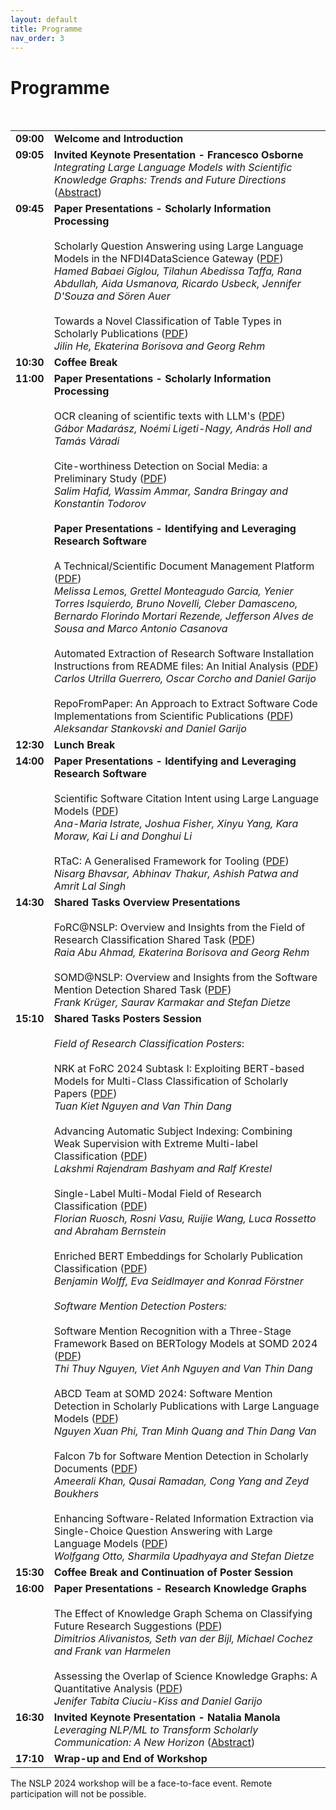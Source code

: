 ```yaml
---
layout: default
title: Programme
nav_order: 3
---
```


# Programme


<table>
  <tr>
    <td valign="top" ><strong>09:00</strong></td>
    <td><strong>Welcome and Introduction</strong></td>
  </tr>
  <tr>
    <td valign="top" ><strong>09:05</strong></td>
    <td colspan="2"><strong>Invited Keynote Presentation - Francesco Osborne</strong> 
      <br><em>Integrating Large Language Models with Scientific Knowledge Graphs: Trends and Future Directions</em> (<a href="https://nfdi4ds.github.io/nslp2024/docs/keynotes.html">Abstract</a>)</td>
  </tr>
  <tr>
    <td valign="top" ><strong>09:45</strong></td>
    <td colspan="5"><strong>Paper Presentations - Scholarly Information Processing</strong>
      <br>
      <br>Scholarly Question Answering using Large Language Models in the NFDI4DataScience Gateway (<a href="https://github.com/NFDI4DS/nslp2024/blob/main/accepted_papers/NSLP_2024_paper_21.pdf">PDF</a>)
      <br><em>Hamed Babaei Giglou, Tilahun Abedissa Taffa, Rana Abdullah, Aida Usmanova, Ricardo Usbeck, Jennifer D'Souza and Sören Auer </em>  
      <br>
      <br>Towards a Novel Classification of Table Types in Scholarly Publications (<a href="https://github.com/NFDI4DS/nslp2024/blob/main/accepted_papers/NSLP_2024_paper_6.pdf">PDF</a>)
      <br><em>Jilin He, Ekaterina Borisova and Georg Rehm</em></td>   
  </tr>
  <tr>
    <td valign="top" ><strong>10:30</strong></td>
    <td><strong>Coffee Break</strong></td>
  </tr>
  <tr>
    <td valign="top"><strong>11:00</strong></td>
    <br>
    <td colspan="12"><strong>Paper Presentations - Scholarly Information Processing</strong> 
      <br>
      <br>OCR cleaning of scientific texts with LLM's (<a href="https://github.com/NFDI4DS/nslp2024/blob/main/accepted_papers/NSLP_2024_paper_18.pdf">PDF</a>)
      <br><em>Gábor Madarász, Noémi Ligeti-Nagy, András Holl and Tamás Váradi</em>  
      <br>
      <br>Cite-worthiness Detection on Social Media: a Preliminary Study (<a href="https://github.com/NFDI4DS/nslp2024/blob/main/accepted_papers/NSLP_2024_paper_26.pdf">PDF</a>)
      <br><em>Salim Hafid, Wassim Ammar, Sandra Bringay and Konstantin Todorov</em>
      <br>
      <br><strong>Paper Presentations - Identifying and Leveraging Research Software</strong>
      <br>
      <br>A Technical/Scientific Document Management Platform (<a href="https://github.com/NFDI4DS/nslp2024/blob/main/accepted_papers/NSLP_2024_paper_10.pdf">PDF</a>)
      <br><em>Melissa Lemos, Grettel Monteagudo Garcia, Yenier Torres Isquierdo, Bruno Novelli, Cleber Damasceno, Bernardo Florindo Mortari Rezende, Jefferson Alves de Sousa and Marco Antonio Casanova</em>
      <br>
      <br>Automated Extraction of Research Software Installation Instructions from README files: An Initial Analysis (<a href="https://github.com/NFDI4DS/nslp2024/blob/main/accepted_papers/NSLP_2024_paper_17.pdf">PDF</a>)
      <br><em>Carlos Utrilla Guerrero, Oscar Corcho and Daniel Garijo</em>
      <br>
      <br>RepoFromPaper: An Approach to Extract Software Code Implementations from Scientific Publications (<a href="https://github.com/NFDI4DS/nslp2024/blob/main/accepted_papers/NSLP_2024_paper_14.pdf">PDF</a>)
      <br><em>Aleksandar Stankovski and Daniel Garijo</em></td>  
  </tr>
  <tr>
    <td valign="top" ><strong>12:30</strong></td>
    <td><strong>Lunch Break</strong></td>
  </tr> 
  <tr>
    <td valign="top" ><strong>14:00</strong></td>
    <td colspan="5"><strong>Paper Presentations - Identifying and Leveraging Research Software</strong> 
      <br>
      <br>Scientific Software Citation Intent using Large Language Models (<a href="https://github.com/NFDI4DS/nslp2024/blob/main/accepted_papers/NSLP_2024_paper_20.pdf">PDF</a>)
      <br><em>Ana-Maria Istrate, Joshua Fisher, Xinyu Yang, Kara Moraw, Kai Li and Donghui Li</em>
      <br>
      <br>RTaC: A Generalised Framework for Tooling (<a href="https://github.com/NFDI4DS/nslp2024/blob/main/accepted_papers/NSLP_2024_paper_16.pdf">PDF</a>)
      <br><em>Nisarg Bhavsar, Abhinav Thakur, Ashish Patwa and Amrit Lal Singh</em></td>  
  </tr>
  <tr>
    <td valign="top"><strong>14:30</strong></td>
    <td colspan="5"><strong>Shared Tasks Overview Presentations</strong> 
      <br>
      <br>FoRC@NSLP: Overview and Insights from the Field of Research Classification Shared Task (<a href="https://github.com/NFDI4DS/nslp2024/blob/main/accepted_papers/NSLP_2024_paper_27.pdf">PDF</a>)
      <br><em>Raia Abu Ahmad, Ekaterina Borisova and Georg Rehm</em>  
      <br>
      <br>SOMD@NSLP: Overview and Insights from the Software Mention Detection Shared Task (<a href="https://github.com/NFDI4DS/nslp2024/blob/main/accepted_papers/NSLP_2024_paper_28.pdf">PDF</a>)
      <br><em>Frank Krüger, Saurav Karmakar and Stefan Dietze</em></td>  
  </tr>
  <tr>
    <td valign="top"><strong>15:10</strong></td>
    <td colspan="18"><strong>Shared Tasks Posters Session</strong> 
      <br>
      <br><em>Field of Research Classification Posters</em>: 
      <br>
      <br>NRK at FoRC 2024 Subtask I: Exploiting BERT-based Models for Multi-Class Classification of Scholarly Papers (<a href="https://github.com/NFDI4DS/nslp2024/blob/main/accepted_papers/NSLP_2024_paper_5.pdf">PDF</a>)
      <br><em>Tuan Kiet Nguyen and Van Thin Dang</em>  
      <br>
      <br>Advancing Automatic Subject Indexing: Combining Weak Supervision with Extreme Multi-label Classification (<a href="https://github.com/NFDI4DS/nslp2024/blob/main/accepted_papers/NSLP_2024_paper_24.pdf">PDF</a>)
      <br><em>Lakshmi Rajendram Bashyam and Ralf Krestel</em> 
      <br>
      <br>Single-Label Multi-Modal Field of Research Classification (<a href="https://github.com/NFDI4DS/nslp2024/blob/main/accepted_papers/NSLP_2024_paper_7.pdf">PDF</a>)
      <br><em>Florian Ruosch, Rosni Vasu, Ruijie Wang, Luca Rossetto and Abraham Bernstein</em>
      <br>
      <br>Enriched BERT Embeddings for Scholarly Publication Classification (<a href="https://github.com/NFDI4DS/nslp2024/blob/main/accepted_papers/NSLP_2024_paper_15.pdf">PDF</a>)
      <br><em>Benjamin Wolff, Eva Seidlmayer and Konrad Förstner</em>
      <br>
      <br><em>Software Mention Detection Posters:</em> 
      <br>
      <br>Software Mention Recognition with a Three-Stage Framework Based on BERTology Models at SOMD 2024 (<a href="https://github.com/NFDI4DS/nslp2024/blob/main/accepted_papers/NSLP_2024_paper_3.pdf">PDF</a>)
      <br><em>Thi Thuy Nguyen, Viet Anh Nguyen and Van Thin Dang</em>  
      <br>
      <br>ABCD Team at SOMD 2024: Software Mention Detection in Scholarly Publications with Large Language Models (<a href="https://github.com/NFDI4DS/nslp2024/blob/main/accepted_papers/NSLP_2024_paper_4.pdf">PDF</a>)
      <br><em>Nguyen Xuan Phi, Tran Minh Quang and Thin Dang Van</em> 
      <br>
      <br>Falcon 7b for Software Mention Detection in Scholarly Documents (<a href="https://github.com/NFDI4DS/nslp2024/blob/main/accepted_papers/NSLP_2024_paper_9.pdf">PDF</a>)
      <br><em>Ameerali Khan, Qusai Ramadan, Cong Yang and Zeyd Boukhers</em>
      <br>
      <br>Enhancing Software-Related Information Extraction via Single-Choice Question Answering with Large Language Models (<a href="https://github.com/NFDI4DS/nslp2024/blob/main/accepted_papers/NSLP_2024_paper_19.pdf">PDF</a>)
      <br><em>Wolfgang Otto, Sharmila Upadhyaya and Stefan Dietze</em></td>
  </tr>
  <tr>
    <td valign="top"><strong>15:30</strong></td>
    <td><strong>Coffee Break and Continuation of Poster Session</strong></td>
  </tr> 
  <tr>
    <td valign="top"><strong>16:00</strong></td>
    <td colspan="5"><strong>Paper Presentations - Research Knowledge Graphs</strong> 
      <br>
      <br>The Effect of Knowledge Graph Schema on Classifying Future Research Suggestions (<a href="https://github.com/NFDI4DS/nslp2024/blob/main/accepted_papers/NSLP_2024_paper_11.pdf">PDF</a>)
      <br><em>Dimitrios Alivanistos, Seth van der Bijl, Michael Cochez and Frank van Harmelen</em>  
      <br>
      <br>Assessing the Overlap of Science Knowledge Graphs: A Quantitative Analysis (<a href="https://github.com/NFDI4DS/nslp2024/blob/main/accepted_papers/NSLP_2024_paper_13.pdf">PDF</a>)
      <br><em>Jenifer Tabita Ciuciu-Kiss and Daniel Garijo</em></td>  
  </tr>
  <tr>
    <td valign="top"><strong>16:30</strong></td>
    <td colspan="2"><strong>Invited Keynote Presentation - Natalia Manola</strong> 
      <br><em>Leveraging NLP/ML to Transform Scholarly Communication: A New Horizon</em> (<a href="https://nfdi4ds.github.io/nslp2024/docs/keynotes.html">Abstract</a>)</td>
  </tr>
  <tr>
    <td valign="top"><strong>17:10</strong></td>
    <td><strong>Wrap-up and End of Workshop</strong></td>
  </tr>
  
</table>


The NSLP 2024 workshop will be a face-to-face event. Remote participation will not be possible.


